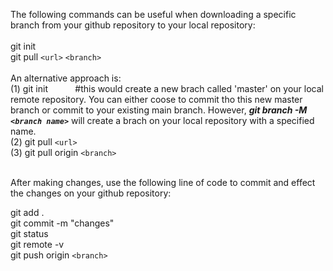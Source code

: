The following commands can be useful when downloading a specific branch from your github repository to your local repository: <br>
<br>
git init<br>
git pull `<url>`  `<branch>` 
<br>
<br>
 An alternative approach is:
<br>
(1) git init &nbsp;&nbsp;&nbsp;&nbsp;&nbsp;&nbsp;&nbsp;&nbsp;&nbsp; #this would create a new brach called 'master' on your local remote repository. You can either coose to commit tho this new master branch or commit to your existing main branch. However, ***git branch -M `<branch name>`*** will create a brach on your local repository with a specified name.<br> 
(2) git pull `<url>` <br>
(3) git pull origin `<branch>` 

<br>
After making changes, use the following line of code to commit and effect the changes on your github repository: <br>

git add . <br>
git commit -m "changes" <br>
git status <br>
git remote -v <br>
git push origin `<branch>`